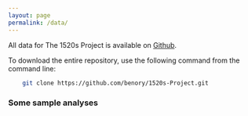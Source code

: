 ```yaml
---
layout: page
permalink: /data/
---
```


All data for The 1520s Project is available on [Github](https://github.com/benory/1520s-Project).

To download the entire repository, use the following command from the command line:

```sh
	git clone https://github.com/benory/1520s-Project.git
```

### Some sample analyses